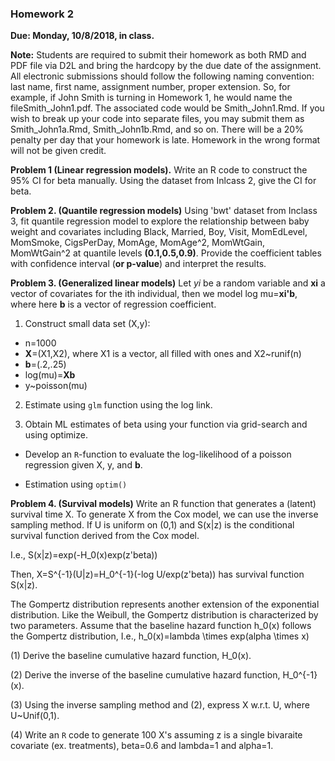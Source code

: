 ### Homework 2
**Due: Monday, 10/8/2018, in class.**

**Note:** Students are required to submit their homework as both RMD and PDF file via D2L and bring the hardcopy by the due date of the assignment.
All electronic submissions should follow the following naming convention: last name, first name, assignment number, proper extension. So, for example, if John Smith is turning in Homework 1, he would name the fileSmith_John1.pdf. The associated code would be Smith_John1.Rmd. If you wish to break up your code into separate files, you may submit them as Smith_John1a.Rmd, Smith_John1b.Rmd, and so on. There will be a 20% penalty per day that your homework is late. Homework in the wrong format will not be given credit.



**Problem 1 (Linear regression models).** Write an R code to construct the 95% CI for beta manually. Using the dataset from Inlcass 2, give the CI for beta.



**Problem 2. (Quantile regression models)** Using 'bwt' dataset from Inclass 3, fit quantile regression model to explore the relationship between baby weight and covariates including     Black, Married, Boy, Visit, MomEdLevel, MomSmoke, CigsPerDay, MomAge, MomAge^2,  MomWtGain, MomWtGain^2 at quantile levels **(0.1,0.5,0.9)**. Provide the coefficient tables with confidence interval (**or p-value**) and interpret the results. 

**Problem 3. (Generalized linear models)**
Let  *yi* be a  random variable and **xi** a vector of covariates for the ith individual, then we model log mu=**xi'b**, where here **b** is a vector of regression coefficient.

1. Construct small data set (X,y): 

* n=1000
* **X**=(X1,X2), where X1 is  a vector, all filled with ones and X2~runif(n)
* **b**=(.2,.25)
* log(mu)=**Xb**
* y~poisson(mu)


2.  Estimate using `glm` function using the log link.


3. Obtain ML estimates of beta using your function via grid-search and using optimize.

* Develop an `R`-function to evaluate the log-likelihood of a poisson regression given X, y, and **b**.

* Estimation using `optim()`

**Problem 4. (Survival models)**
Write an R function that generates a (latent) survival time X.
To generate X from the Cox model, we can use the inverse sampling method.
If U is uniform on (0,1) and S(x|z) is the conditional survival function derived from the Cox model.

I.e.,
S(x|z)=exp(-H_0(x)exp(z'beta))

Then, X=S^{-1}(U|z)=H_0^{-1}(-log U/exp(z'beta)) has survival function S(x|z). 


The Gompertz distribution represents another extension of the exponential distribution.
Like the Weibull, the Gompertz distribution is characterized by two parameters. 
Assume that the baseline hazard function h_0(x) follows the Gompertz distribution,
I.e., h_0(x)=lambda \times exp(alpha \times x)

(1) Derive the baseline cumulative hazard function, H_0(x).

(2) Derive the inverse of the baseline cumulative hazard function, H_0^{-1}(x).

  
(3) Using the inverse sampling method and (2), express X w.r.t. U, where U~Unif(0,1).


(4) Write an `R` code to generate 100 X's assuming z is a single bivaraite covariate (ex. treatments), beta=0.6 and lambda=1 and alpha=1.
